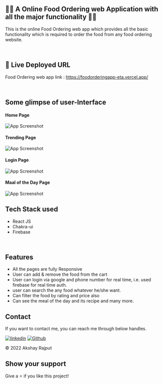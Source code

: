 
## 🧑‍🍳 A Online Food Ordering web Application with all the major functionality 🧑‍🍳

This is the online Food Ordering web app which provides all the basic functionality which is required to order the food from any food ordering website.

</br>

## 🔗 Live Deployed URL
Food Ordering web app link : https://foodorderingapp-eta.vercel.app/

</br>

## Some glimpse of user-Interface

#### Home Page

![App Screenshot](https://i.ibb.co/9svbRHM/Screenshot-259.png)



#### Trending Page

![App Screenshot](https://i.ibb.co/SVbgT92/Screenshot-260.png)



#### Login Page

![App Screenshot](https://i.ibb.co/qmK3wvK/Screenshot-261.png)



#### Maal of the Day Page

![App Screenshot](https://i.ibb.co/MD4KTmk/Screenshot-262.png)
</br>
## Tech Stack used

 - React JS
 - Chakra-ui
 - Firebase

 </br>

## Features

- All the pages are fully Responsive
- User can add & remove the food from the cart
- User can login via google and phone number for real time, i.e. used firebase for real time auth.
- user can search the any food whatever he/she want.
- Can filter the food by rating and price also
- Can see the meal of the day and its recipe and many more. 



## Contact

If you want to contact me, you can reach me through below handles.

[![linkedin](https://img.shields.io/badge/Akshay_Rajput-0077B5?style=for-the-badge&logo=linkedin&logoColor=white)](https://www.linkedin.com/in/akshay-rajput-422794220/)
[![Github](https://img.shields.io/badge/Akshay_Rajput-20232A?style=for-the-badge&logo=Github&logoColor=white)](https://github.com/actuallyakshay)

© 2022 Akshay Rajput



## Show your support

Give a ⭐️ if you like this project!

